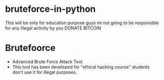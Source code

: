 # bruteforce-in-python
This will be only for education purpose guys im not going to be responsible for any illegal activity by you
 DONATE BITCOIN
# Brutefoorce 
* Advanced Brute Force Attack Tool.
* This tool has been developed for "ethical hacking course" students don't use it for illegal purposes.
